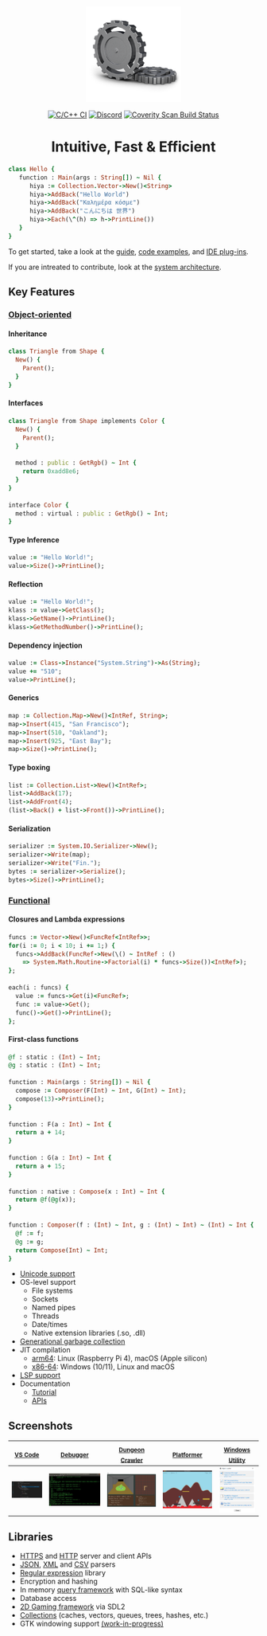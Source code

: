 <p align="center">
  <a href="https://www.objeck.org"><img src="docs/images/gear_wheel_256.png"  width="192" height="192" alt="An Objeck"/></a>
</p>

<p align="center">
  <a href="https://github.com/objeck/objeck-lang/actions/workflows/c-cpp.yml"><img src="https://github.com/objeck/objeck-lang/actions/workflows/c-cpp.yml/badge.svg" alt="C/C++ CI"></a>
  <a href="https://discord.gg/qEaCGWR7nb"><img src="https://badgen.net/badge/icon/discord?icon=discord&label" alt="Discord"></a>
  <a href="https://scan.coverity.com/projects/objeck"><img src="https://img.shields.io/coverity/scan/10314.svg" alt="Coverity Scan Build Status"></a>
</p>

<h1 align="center">Intuitive, Fast & Efficient</h1>

```ruby
class Hello {
   function : Main(args : String[]) ~ Nil {
      hiya := Collection.Vector->New()<String>
      hiya->AddBack("Hello World")
      hiya->AddBack("Καλημέρα κόσμε")
      hiya->AddBack("こんにちは 世界")
      hiya->Each(\^(h) => h->PrintLine())
   }
}
```

To get started, take a look at the [guide](https://objeck.org/getting_started.html), [code examples](https://github.com/objeck/objeck-lang/tree/master/programs/tests/rc), and [IDE plug-ins](https://github.com/objeck/objeck-lsp). 

If you are intreated to contribute, look at the [system architecture](https://github.com/objeck/objeck-lang/tree/master/core). 

## Key Features

### [Object-oriented](https://en.wikipedia.org/wiki/Object-oriented_programming)
  
#### Inheritance
```ruby
class Triangle from Shape {
  New() {
    Parent();
  }
}
```

#### Interfaces
```ruby
class Triangle from Shape implements Color {
  New() {
    Parent();
  }

  method : public : GetRgb() ~ Int {
    return 0xadd8e6;
  }
}

interface Color {
  method : virtual : public : GetRgb() ~ Int;
}
```

#### Type Inference
```ruby
value := "Hello World!";
value->Size()->PrintLine();
```
#### Reflection
```ruby
value := "Hello World!";
klass := value->GetClass();
klass->GetName()->PrintLine();
klass->GetMethodNumber()->PrintLine();
```

#### Dependency injection
```ruby
value := Class->Instance("System.String")->As(String);
value += "510";
value->PrintLine();
```
#### Generics
```ruby
map := Collection.Map->New()<IntRef, String>;
map->Insert(415, "San Francisco");
map->Insert(510, "Oakland");
map->Insert(925, "East Bay");
map->Size()->PrintLine();
```

#### Type boxing
```ruby
list := Collection.List->New()<IntRef>;
list->AddBack(17);
list->AddFront(4);
(list->Back() + list->Front())->PrintLine();
```

#### Serialization
```ruby
serializer := System.IO.Serializer->New();
serializer->Write(map);
serializer->Write("Fin.");
bytes := serializer->Serialize();
bytes->Size()->PrintLine();
```

### [Functional](https://en.wikipedia.org/wiki/Functional_programming)
#### Closures and Lambda expressions
```ruby
funcs := Vector->New()<FuncRef<IntRef>>;
for(i := 0; i < 10; i += 1;) {
  funcs->AddBack(FuncRef->New(\() ~ IntRef : () 
    => System.Math.Routine->Factorial(i) * funcs->Size())<IntRef>);
};

each(i : funcs) {
  value := funcs->Get(i)<FuncRef>;
  func := value->Get();
  func()->Get()->PrintLine();
};
```

#### First-class functions
```ruby
@f : static : (Int) ~ Int;
@g : static : (Int) ~ Int;

function : Main(args : String[]) ~ Nil {
  compose := Composer(F(Int) ~ Int, G(Int) ~ Int);
  compose(13)->PrintLine();
}

function : F(a : Int) ~ Int {
  return a + 14;
}

function : G(a : Int) ~ Int {
  return a + 15;
}

function : native : Compose(x : Int) ~ Int {
  return @f(@g(x));
}

function : Composer(f : (Int) ~ Int, g : (Int) ~ Int) ~ (Int) ~ Int {
  @f := f;
  @g := g;
  return Compose(Int) ~ Int;
}
```


* [Unicode support](https://en.wikipedia.org/wiki/Unicode)
* OS-level support
  * File systems
  * Sockets
  * Named pipes
  * Threads
  * Date/times
  * Native extension libraries (.so, .dll)
* [Generational garbage collection](https://en.wikipedia.org/wiki/Tracing_garbage_collection)
* JIT compilation
  * [arm64](https://github.com/objeck/objeck-lang/tree/master/core/vm/arch/jit/arm64): Linux (Raspberry Pi 4), macOS (Apple silicon)
  * [x86-64](https://github.com/objeck/objeck-lang/tree/master/core/vm/arch/jit/amd64): Windows (10/11), Linux and macOS
* [LSP support](https://github.com/objeck/objeck-lsp)
* Documentation
  * [Tutorial](https://www.objeck.org/getting_started.html)
  * [APIs](https://www.objeck.org/doc/api/index.html)

## Screenshots
| <sub>[VS Code](https://github.com/objeck/objeck-lsp)</sub> | <sub>[Debugger](https://github.com/objeck/objeck-lang/tree/master/core/debugger)</sub> | <sub>[Dungeon Crawler](https://github.com/objeck/objeck-dungeon-crawler)</sub> | <sub>[Platformer](https://github.com/objeck/objeck-lang/blob/master/programs/deploy/2d_game_13.obs)</sub> | <sub>[Windows Utility](https://github.com/objeck/objeck-lang/tree/master/core/release/WindowsLauncher)</sub> |
| :---: | :----: | :---: | :---: | :---: |
![alt text](docs/images/web/comp.png "Visual Studio Code") | ![alt text](docs/images/web/debug.jpg "Command line debugger") | ![alt text](docs/images/web/crawler.png "Web Crawler") | ![alt text](docs/images/web/2d_game.jpg "Platformer") | ![alt text](docs/images/web/launch.png "Windows Launcher") |

## Libraries
  * [HTTPS](https://github.com/objeck/objeck-lang/blob/master/core/compiler/lib_src/net_secure.obs) and [HTTP](https://github.com/objeck/objeck-lang/blob/master/core/compiler/lib_src/net.obs) server and client APIs
  * [JSON](https://github.com/objeck/objeck-lang/blob/master/core/compiler/lib_src/json.obs), [XML](https://github.com/objeck/objeck-lang/blob/master/core/compiler/lib_src/xml.obs) and [CSV](https://github.com/objeck/objeck-lang/blob/master/core/compiler/lib_src/csv.obs) parsers
  * [Regular expression](https://github.com/objeck/objeck-lang/blob/master/core/compiler/lib_src/regex.obs) library
  * Encryption and hashing
  * In memory [query framework](https://github.com/objeck/objeck-lang/blob/master/core/compiler/lib_src/query.obs) with SQL-like syntax
  * Database access
  * [2D Gaming framework](https://github.com/objeck/objeck-lang/blob/master/core/compiler/lib_src/sdl_game.obs) via SDL2
  * [Collections](https://github.com/objeck/objeck-lang/blob/master/core/compiler/lib_src/gen_collect.obs) (caches, vectors, queues, trees, hashes, etc.)
  * GTK windowing support [(work-in-progress)](core/lib/experimental/gtk)
  
